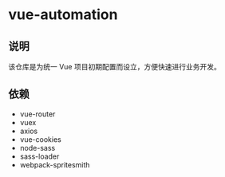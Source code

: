 # vue-automation

## 说明

该仓库是为统一 Vue 项目初期配置而设立，方便快速进行业务开发。

## 依赖

- vue-router
- vuex
- axios
- vue-cookies
- node-sass
- sass-loader
- webpack-spritesmith